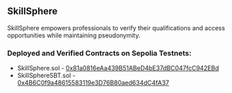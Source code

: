 ## SkillSphere

SkillSphere empowers professionals to verify their qualifications and access opportunities while maintaining pseudonymity.

### Deployed and Verified Contracts on Sepolia Testnets:

- SkillSphere.sol - [0x81a0816eAa439B51ABeD4bE37dBC047fcC942EBd](https://sepolia.etherscan.io/address/0x81a0816eAa439B51ABeD4bE37dBC047fcC942EBd)
- SkillSphereSBT.sol - [0x4B6C0f9a48615583119e3D76B80aed634dC4fA37](https://sepolia.etherscan.io/address/0x4B6C0f9a48615583119e3D76B80aed634dC4fA37)

